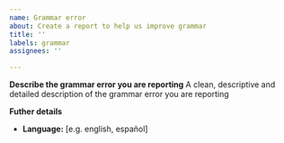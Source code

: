 ```yaml
---
name: Grammar error
about: Create a report to help us improve grammar
title: ''
labels: grammar
assignees: ''

---
```


**Describe the grammar error you are reporting**
A clean, descriptive and detailed description of the grammar error you are reporting

**Futher details**
- **Language:** [e.g. english, español]
